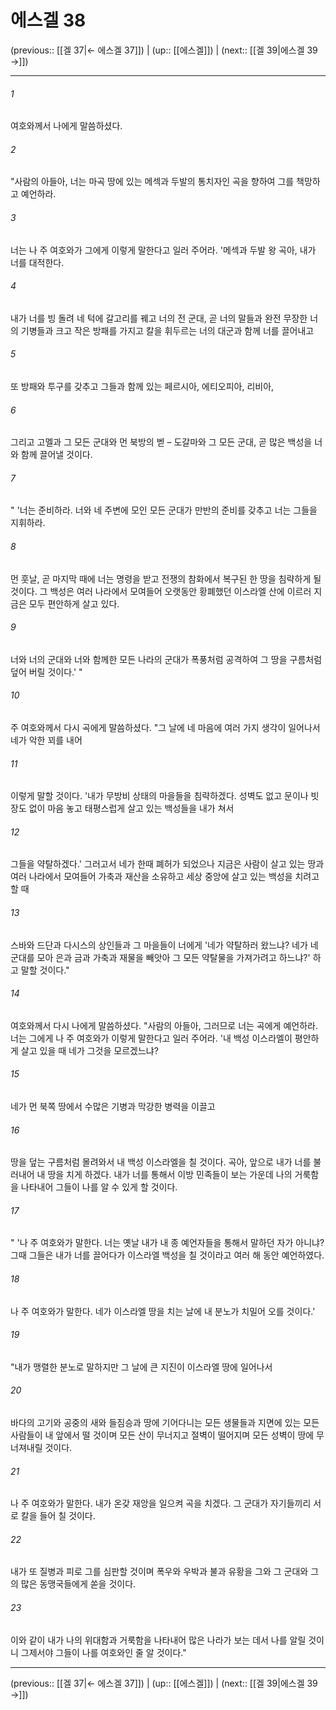 # 에스겔 38

(previous:: [[겔 37|← 에스겔 37]]) | (up:: [[에스겔]]) | (next:: [[겔 39|에스겔 39 →]])

***




###### 1 

여호와께서 나에게 말씀하셨다. 



###### 2 

"사람의 아들아, 너는 마곡 땅에 있는 메섹과 두발의 통치자인 곡을 향하여 그를 책망하고 예언하라. 



###### 3 

너는 나 주 여호와가 그에게 이렇게 말한다고 일러 주어라. '메섹과 두발 왕 곡아, 내가 너를 대적한다. 



###### 4 

내가 너를 빙 돌려 네 턱에 갈고리를 꿰고 너의 전 군대, 곧 너의 말들과 완전 무장한 너의 기병들과 크고 작은 방패를 가지고 칼을 휘두르는 너의 대군과 함께 너를 끌어내고 



###### 5 

또 방패와 투구를 갖추고 그들과 함께 있는 페르시아, 에티오피아, 리비아, 



###### 6 

그리고 고멜과 그 모든 군대와 먼 북방의 벧 – 도갈마와 그 모든 군대, 곧 많은 백성을 너와 함께 끌어낼 것이다. 



###### 7 

" '너는 준비하라. 너와 네 주변에 모인 모든 군대가 만반의 준비를 갖추고 너는 그들을 지휘하라. 



###### 8 

먼 훗날, 곧 마지막 때에 너는 명령을 받고 전쟁의 참화에서 복구된 한 땅을 침략하게 될 것이다. 그 백성은 여러 나라에서 모여들어 오랫동안 황폐했던 이스라엘 산에 이르러 지금은 모두 편안하게 살고 있다. 



###### 9 

너와 너의 군대와 너와 함께한 모든 나라의 군대가 폭풍처럼 공격하여 그 땅을 구름처럼 덮어 버릴 것이다.' " 



###### 10 

주 여호와께서 다시 곡에게 말씀하셨다. "그 날에 네 마음에 여러 가지 생각이 일어나서 네가 악한 꾀를 내어 



###### 11 

이렇게 말할 것이다. '내가 무방비 상태의 마을들을 침략하겠다. 성벽도 없고 문이나 빗장도 없이 마음 놓고 태평스럽게 살고 있는 백성들을 내가 쳐서 



###### 12 

그들을 약탈하겠다.' 그러고서 네가 한때 폐허가 되었으나 지금은 사람이 살고 있는 땅과 여러 나라에서 모여들어 가축과 재산을 소유하고 세상 중앙에 살고 있는 백성을 치려고 할 때 



###### 13 

스바와 드단과 다시스의 상인들과 그 마을들이 너에게 '네가 약탈하러 왔느냐? 네가 네 군대를 모아 은과 금과 가축과 재물을 빼앗아 그 모든 약탈물을 가져가려고 하느냐?' 하고 말할 것이다." 



###### 14 

여호와께서 다시 나에게 말씀하셨다. "사람의 아들아, 그러므로 너는 곡에게 예언하라. 너는 그에게 나 주 여호와가 이렇게 말한다고 일러 주어라. '내 백성 이스라엘이 평안하게 살고 있을 때 네가 그것을 모르겠느냐? 



###### 15 

네가 먼 북쪽 땅에서 수많은 기병과 막강한 병력을 이끌고 



###### 16 

땅을 덮는 구름처럼 몰려와서 내 백성 이스라엘을 칠 것이다. 곡아, 앞으로 내가 너를 불러내어 내 땅을 치게 하겠다. 내가 너를 통해서 이방 민족들이 보는 가운데 나의 거룩함을 나타내어 그들이 나를 알 수 있게 할 것이다. 



###### 17 

" '나 주 여호와가 말한다. 너는 옛날 내가 내 종 예언자들을 통해서 말하던 자가 아니냐? 그때 그들은 내가 너를 끌어다가 이스라엘 백성을 칠 것이라고 여러 해 동안 예언하였다. 



###### 18 

나 주 여호와가 말한다. 네가 이스라엘 땅을 치는 날에 내 분노가 치밀어 오를 것이다.' 



###### 19 

"내가 맹렬한 분노로 말하지만 그 날에 큰 지진이 이스라엘 땅에 일어나서 



###### 20 

바다의 고기와 공중의 새와 들짐승과 땅에 기어다니는 모든 생물들과 지면에 있는 모든 사람들이 내 앞에서 떨 것이며 모든 산이 무너지고 절벽이 떨어지며 모든 성벽이 땅에 무너져내릴 것이다. 



###### 21 

나 주 여호와가 말한다. 내가 온갖 재앙을 일으켜 곡을 치겠다. 그 군대가 자기들끼리 서로 칼을 들어 칠 것이다. 



###### 22 

내가 또 질병과 피로 그를 심판할 것이며 폭우와 우박과 불과 유황을 그와 그 군대와 그의 많은 동맹국들에게 쏟을 것이다. 



###### 23 

이와 같이 내가 나의 위대함과 거룩함을 나타내어 많은 나라가 보는 데서 나를 알릴 것이니 그제서야 그들이 나를 여호와인 줄 알 것이다."

***

(previous:: [[겔 37|← 에스겔 37]]) | (up:: [[에스겔]]) | (next:: [[겔 39|에스겔 39 →]])
